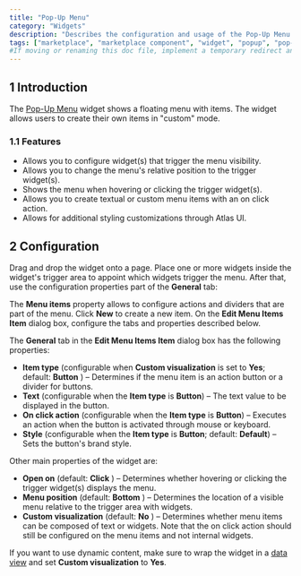 ```yaml
---
title: "Pop-Up Menu"
category: "Widgets"
description: "Describes the configuration and usage of the Pop-Up Menu widget, which is available in the Mendix Marketplace."
tags: ["marketplace", "marketplace component", "widget", "popup", "pop-up", "popup menu", "pop-up menu", "platform support"]
#If moving or renaming this doc file, implement a temporary redirect and let the respective team know they should update the URL in the product. See Mapping to Products for more details.
---
```


## 1 Introduction

The [Pop-Up Menu](https://marketplace.mendix.com/link/component/115826/) widget shows a floating menu with items. The widget allows users to create their own items in "custom" mode.

### 1.1 Features

* Allows you to configure widget(s) that trigger the menu visibility.
* Allows you to change the menu's relative position to the trigger widget(s).
* Shows the menu when hovering or clicking the trigger widget(s).
* Allows you to create textual or custom menu items with an on click action.
* Allows for additional styling customizations through Atlas UI.

## 2 Configuration

Drag and drop the widget onto a page. Place one or more widgets inside the widget's trigger area to appoint which widgets trigger the menu. After that, use the configuration properties part of the **General** tab:

The **Menu items** property allows to configure actions and dividers that are part of the menu. Click **New** to create a new item. On the **Edit Menu Items Item** dialog box, configure the tabs and properties described below.

The **General** tab in the **Edit Menu Items Item** dialog box has the following properties:

* **Item type** (configurable when **Custom visualization** is set to **Yes**; default: **Button** ) – Determines if the menu item is an action button or a divider for buttons.
* **Text** (configurable when the **Item type** is **Button**) – The text value to be displayed in the button.
* **On click action** (configurable when the **Item type** is **Button**) – Executes an action when the button is activated through mouse or keyboard.
* **Style** (configurable when the **Item type** is **Button**; default: **Default**) – Sets the button's brand style.

Other main properties of the widget are:
* **Open on** (default: **Click** ) – Determines whether hovering or clicking the trigger widget(s) displays the menu.
* **Menu position** (default: **Bottom** ) – Determines the location of a visible menu relative to the trigger area with widgets.
* **Custom visualization** (default: **No** ) – Determines whether menu items can be composed of text or widgets. Note that the on click action should still be configured on the menu items and not internal widgets.

If you want to use dynamic content, make sure to wrap the widget in a [data view](/refguide/data-view) and set **Custom visualization** to **Yes**.
